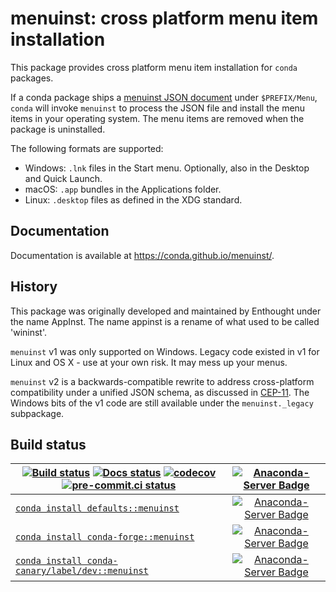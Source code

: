 # menuinst: cross platform menu item installation

This package provides cross platform menu item installation for `conda` packages.

If a conda package ships a [menuinst JSON document][reference] under `$PREFIX/Menu`, `conda` will invoke
`menuinst` to process the JSON file and install the menu items in your operating system.
The menu items are removed when the package is uninstalled.

The following formats are supported:

- Windows: `.lnk` files in the Start menu. Optionally, also in the Desktop and Quick Launch.
- macOS: `.app` bundles in the Applications folder.
- Linux: `.desktop` files as defined in the XDG standard.

## Documentation

Documentation is available at https://conda.github.io/menuinst/.

## History

This package was originally developed and maintained by Enthought under the name AppInst. The name
appinst is a rename of what used to be called 'wininst'.

`menuinst` v1 was only supported on Windows.  Legacy code existed in v1 for Linux and OS X - use at your own risk.  It may mess up your menus.

`menuinst` v2 is a backwards-compatible rewrite to address cross-platform compatibility under a
unified JSON schema, as discussed in [CEP-11][CEP-11]. The Windows bits of the v1 code are still
available under the `menuinst._legacy` subpackage.

## Build status

| [![Build status](https://github.com/conda/menuinst/actions/workflows/tests.yml/badge.svg)](https://github.com/conda/menuinst/actions/workflows/tests.yml) [![Docs status](https://github.com/conda/menuinst/actions/workflows/docs.yml/badge.svg)](https://github.com/conda/menuinst/actions/workflows/docs.yml) [![codecov](https://codecov.io/gh/conda/menuinst/branch/main/graph/badge.svg)](https://codecov.io/gh/conda/menuinst) [![pre-commit.ci status](https://results.pre-commit.ci/badge/github/conda/menuinst/main.svg)](https://results.pre-commit.ci/latest/github/conda/menuinst/main)  | [![Anaconda-Server Badge](https://anaconda.org/conda-canary/menuinst/badges/latest*release*date.svg)](https://anaconda.org/conda-canary/menuinst) |
| --- | :-: |
| [`conda install defaults::menuinst`](https://anaconda.org/anaconda/menuinst) | [![Anaconda-Server Badge](https://anaconda.org/anaconda/menuinst/badges/version.svg)](https://anaconda.org/anaconda/menuinst) |
| [`conda install conda-forge::menuinst`](https://anaconda.org/conda-forge/menuinst) | [![Anaconda-Server Badge](https://anaconda.org/conda-forge/menuinst/badges/version.svg)](https://anaconda.org/conda-forge/menuinst) |
| [`conda install conda-canary/label/dev::menuinst`](https://anaconda.org/conda-canary/menuinst) | [![Anaconda-Server Badge](https://anaconda.org/conda-canary/menuinst/badges/version.svg)](https://anaconda.org/conda-canary/menuinst) |

[CEP-11]: https://github.com/conda-incubator/ceps/blob/3da0fb0ece/cep-11.md
[reference]: https://conda.github.io/menuinst/reference/
